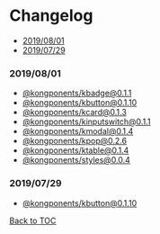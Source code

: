 # Changelog

- [2019/08/01](#2019/08/01)
- [2019/07/29](#2019/07/29)

### 2019/08/01

- [@kongponents/kbadge@0.1.1][kbadge]
- [@kongponents/kbutton@0.1.10][kbutton]
- [@kongponents/kcard@0.1.3][kcard]
- [@kongponents/kinputswitch@0.1.1][kinputswitch]
- [@kongponents/kmodal@0.1.4][kmodal]
- [@kongponents/kpop@0.2.6][kpop]
- [@kongponents/ktable@0.1.4][ktable]
- [@kongponents/styles@0.0.4][styles]

### 2019/07/29
- [@kongponents/kbutton@0.1.10][kbutton]

[Back to TOC](#Changelog)

[kbadge]: /packages/KBadge/CHANGELOG.md
[kbutton]: /packages/KButton/CHANGELOG.md
[kcard]: /packages/KCard/CHANGELOG.md
[kemptystate]: /packages/KEmptyState/CHANGELOG.md
[kinputswitch]: /packages/KInputSwitch/CHANGELOG.md
[kmodal]: /packages/KModal/CHANGELOG.md
[kpop]: /packages/KPop/CHANGELOG.md
[ktable]: /packages/KTable/CHANGELOG.md
[styles]: /packages/styles/CHANGELOG.md

